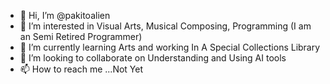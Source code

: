 - 👋 Hi, I’m @pakitoalien
- 👀 I’m interested in Visual Arts, Musical Composing, Programming (I am an Semi Retired Programmer)
- 🌱 I’m currently learning Arts and working In A Special Collections Library
- 💞️ I’m looking to collaborate on Understanding and Using AI tools
- 📫 How to reach me ...Not Yet

<!---
pakitoalien/pakitoalien is a ✨ special ✨ repository because its `README.md` (this file) appears on your GitHub profile.
You can click the Preview link to take a look at your changes.
--->
